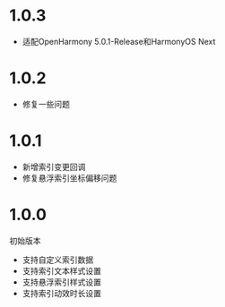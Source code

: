 # 1.0.3
- 适配OpenHarmony 5.0.1-Release和HarmonyOS Next

# 1.0.2

- 修复一些问题

# 1.0.1

- 新增索引变更回调
- 修复悬浮索引坐标偏移问题

# 1.0.0

初始版本

- 支持自定义索引数据
- 支持索引文本样式设置
- 支持悬浮索引样式设置
- 支持索引动效时长设置
